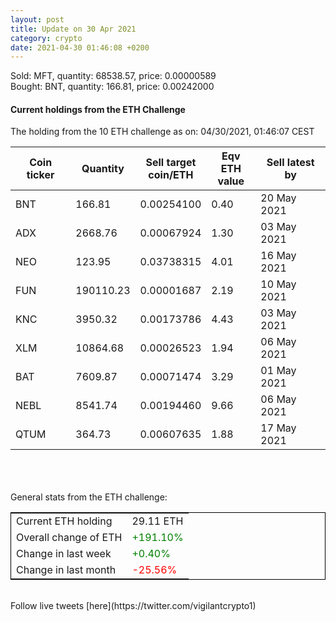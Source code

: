 ```yaml
---
layout: post
title: Update on 30 Apr 2021
category: crypto
date: 2021-04-30 01:46:08 +0200
---
```

<!-- Global site tag (gtag.js) - Google Analytics -->
<script async src="https://www.googletagmanager.com/gtag/js?id=UA-103831149-5"></script>
<script>
  window.dataLayer = window.dataLayer || [];
  function gtag(){dataLayer.push(arguments);}
  gtag('js', new Date());

  gtag('config', 'UA-103831149-5');
</script>
Sold: MFT, quantity:     68538.57, price:   0.00000589<br>Bought: BNT, quantity:       166.81, price:   0.00242000<br>

#### Current holdings from the ETH Challenge

The holding from the 10 ETH challenge as on: 04/30/2021, 01:46:07 CEST

|Coin ticker|Quantity|Sell target<br>coin/ETH|Eqv ETH<br>value|Sell latest by|
|-----------|--------|-----------|-----------|--------------|
BNT|166.81|  0.00254100|0.40|20 May 2021|
ADX|2668.76|  0.00067924|1.30|03 May 2021|
NEO|123.95|  0.03738315|4.01|16 May 2021|
FUN|190110.23|  0.00001687|2.19|10 May 2021|
KNC|3950.32|  0.00173786|4.43|03 May 2021|
XLM|10864.68|  0.00026523|1.94|06 May 2021|
BAT|7609.87|  0.00071474|3.29|01 May 2021|
NEBL|8541.74|  0.00194460|9.66|06 May 2021|
QTUM|364.73|  0.00607635|1.88|17 May 2021|

<br>
<br>
<br>
General stats from the ETH challenge:

<table style="border:1px solid black;margin-left:auto;margin-right:auto;">
	<tbody>
	<tr>
		<td>Current ETH holding</td>
		<td>     29.11 ETH</td>
	</tr>
	<tr>
		<td>Overall change of ETH</td>
		<td><font color="green">+191.10%</font></td>
	</tr>
	<tr>
		<td>Change in last week</td>
		<td><font color="green">+0.40%</font></td>
	</tr>
	<tr>
		<td>Change in last month</td>
		<td><font color="red">-25.56%</font></td>
	</tr>
	</tbody>
</table>

<br>
Follow live tweets [here](https://twitter.com/vigilantcrypto1)
<br>
<br>